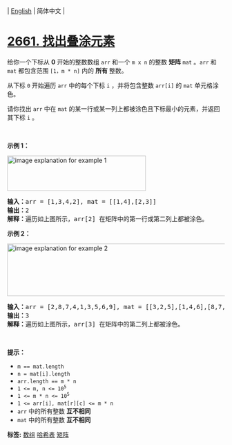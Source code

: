 | [English](README_EN.md) | 简体中文 |

# [2661. 找出叠涂元素](https://leetcode.cn/problems/first-completely-painted-row-or-column)
<p>给你一个下标从 <strong>0</strong> 开始的整数数组 <code>arr</code> 和一个 <code>m x n</code> 的整数 <strong>矩阵</strong> <code>mat</code> 。<code>arr</code> 和 <code>mat</code> 都包含范围 <code>[1，m * n]</code> 内的 <strong>所有</strong> 整数。</p>

<p>从下标 <code>0</code> 开始遍历 <code>arr</code> 中的每个下标 <code>i</code> ，并将包含整数 <code>arr[i]</code> 的 <code>mat</code> 单元格涂色。</p>

<p>请你找出 <code>arr</code> 中在 <code>mat</code> 的某一行或某一列上都被涂色且下标最小的元素，并返回其下标 <code>i</code> 。</p>

<p>&nbsp;</p>

<p><strong>示例 1：</strong></p>
<img alt="image explanation for example 1" src="https://assets.leetcode.com/uploads/2023/01/18/grid1.jpg" style="width: 321px; height: 81px;" />
<pre>
<strong>输入：</strong>arr = [1,3,4,2], mat = [[1,4],[2,3]]
<strong>输出：</strong>2
<strong>解释：</strong>遍历如上图所示，arr[2] 在矩阵中的第一行或第二列上都被涂色。
</pre>

<p><strong>示例 2：</strong></p>
<img alt="image explanation for example 2" src="https://assets.leetcode.com/uploads/2023/01/18/grid2.jpg" style="width: 601px; height: 121px;" />
<pre>
<strong>输入：</strong>arr = [2,8,7,4,1,3,5,6,9], mat = [[3,2,5],[1,4,6],[8,7,9]]
<strong>输出：</strong>3
<strong>解释：</strong>遍历如上图所示，arr[3] 在矩阵中的第二列上都被涂色。
</pre>

<p>&nbsp;</p>

<p><strong>提示：</strong></p>

<ul>
	<li><code>m == mat.length</code></li>
	<li><code>n = mat[i].length</code></li>
	<li><code>arr.length == m * n</code></li>
	<li><code>1 &lt;= m, n &lt;= 10<sup>5</sup></code></li>
	<li><code>1 &lt;= m * n &lt;= 10<sup>5</sup></code></li>
	<li><code>1 &lt;= arr[i], mat[r][c] &lt;= m * n</code></li>
	<li><code>arr</code> 中的所有整数 <strong>互不相同</strong></li>
	<li><code>mat</code> 中的所有整数 <strong>互不相同</strong></li>
</ul>

**标签:**  [数组](https://leetcode.cn/tag/array) [哈希表](https://leetcode.cn/tag/hash-table) [矩阵](https://leetcode.cn/tag/matrix) 